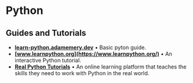 # Python

## Guides and Tutorials

- **[learn-python.adamemery.dev](https://learn-python.adamemery.dev/)** • Basic pyton guide.
- **[www.learnpython.org](https://www.learnpython.org/)** • An interactive Python tutorial.
- **[Real Python Tutorials](https://realpython.com/)** • An online learning platform that teaches the skills they need to work with Python in the real world.
